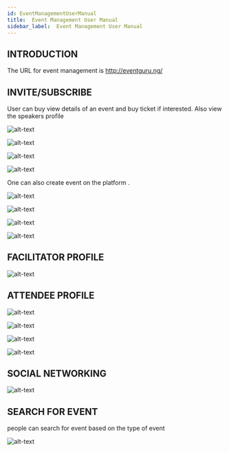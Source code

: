 ```yaml
---
id: EventManagementUserManual
title:  Event Management User Manual
sidebar_label:  Event Management User Manual
---
```


## INTRODUCTION
The URL for event management is http://eventguru.ng/

## INVITE/SUBSCRIBE
User can buy view details of an event and buy ticket if interested. Also view the speakers profile

![alt-text](assets/event/landing_page.PNG)

![alt-text](assets/event/book_ticket.PNG)

![alt-text](assets/event/book_ticket2.PNG)

![alt-text](assets/event/view_speaker.PNG)

One can also create event on the platform .

![alt-text](assets/event/create_event.PNG)

![alt-text](assets/event/create_event2.PNG)

![alt-text](assets/event/create_event3.PNG)

![alt-text](assets/event/create_event4.PNG)

## FACILITATOR PROFILE

![alt-text](assets/event/view_speaker.PNG)

## ATTENDEE PROFILE

![alt-text](assets/event/profile.PNG)

![alt-text](assets/event/user_profile.PNG)

![alt-text](assets/event/profile2.PNG)

![alt-text](assets/event/profile3.PNG)

## SOCIAL NETWORKING
 
 ![alt-text](assets/event/socialnetwork.PNG)

## SEARCH FOR EVENT
people can search for event based on the type of event

![alt-text](assets/event/search_event.PNG)
